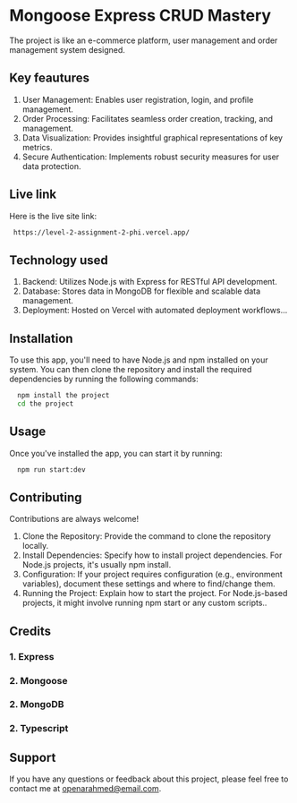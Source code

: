 # Mongoose Express CRUD Mastery

The project is like an e-commerce platform, user management and order management system designed.

## Key feautures

1. User Management: Enables user registration, login, and profile management.
2. Order Processing: Facilitates seamless order creation, tracking, and management.
3. Data Visualization: Provides insightful graphical representations of key metrics.
4. Secure Authentication: Implements robust security measures for user data protection.

## Live link

Here is the live site link:

```bash
 https://level-2-assignment-2-phi.vercel.app/
```

## Technology used

1. Backend: Utilizes Node.js with Express for RESTful API development.
2. Database: Stores data in MongoDB for flexible and scalable data management.
3. Deployment: Hosted on Vercel with automated deployment workflows...

## Installation

To use this app, you'll need to have Node.js and npm installed on your system. You can then clone the repository and install the required dependencies by running the following commands:

```bash
  npm install the project
  cd the project
```

## Usage

Once you've installed the app, you can start it by running:

```bash
  npm run start:dev
```

## Contributing

Contributions are always welcome!

1. Clone the Repository: Provide the command to clone the repository locally.
2. Install Dependencies: Specify how to install project dependencies. For Node.js projects, it's usually npm install.
3. Configuration: If your project requires configuration (e.g., environment variables), document these settings and where to find/change them.
4. Running the Project: Explain how to start the project. For Node.js-based projects, it might involve running npm start or any custom scripts..

## Credits

### 1. Express

### 2. Mongoose

### 2. MongoDB

### 2. Typescript

## Support

If you have any questions or feedback about this project, please feel free to contact me at openarahmed@email.com.
